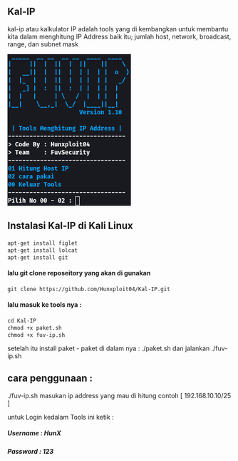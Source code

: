 ## Kal-IP
kal-ip atau kalkulator IP adalah tools yang di kembangkan untuk membantu kita dalam menghitung IP Address baik itu; jumlah host, network, broadcast, range, dan subnet mask 
                                                  
<img src="fuv-ip.png">                                 

## Instalasi Kal-IP di Kali Linux
```
apt-get install figlet 
apt-get install lolcat 
apt-get install git
```
#### lalu git clone reposeitory yang akan di gunakan
```
git clone https://github.com/Hunxploit04/Kal-IP.git
```
#### lalu masuk ke tools nya :
```
cd Kal-IP
chmod +x paket.sh
chmod +x fuv-ip.sh
```
setelah itu install paket - paket di dalam nya :
./paket.sh dan jalankan ./fuv-ip.sh

## cara penggunaan :
./fuv-ip.sh masukan ip address yang mau di hitung contoh [ 192.168.10.10/25 ]

untuk Login kedalam Tools ini ketik :
##### Username : HunX
##### Password : 123
